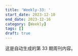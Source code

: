 ```yaml
---
title: 'Weekly-33: '
start_date: 2023-12-10
end_date: 2023-12-16
category: [Weekly]
tags: []
draft: true
---
```

这是自动生成的第 33 期周刊内容。
